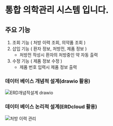 # 통합 의학관리 시스템 입니다.

## 주요 기능
  1. 조회 기능 ( 처방 이력 조회, 의약품 조회 )
  2. 삽입 기능 ( 환자 정보, 처방전, 제품 정보 )
       - 처방전 작성시 환자의 처방중인 약 자동 출력
  3. 수정 기능 ( 제품 정보 수정 )
       - 제품 번호 입력시 제품 정보 출력

### 데이터 베이스 개념적 설계(drawio 활용)
![ERD개념적설계 drawio](https://user-images.githubusercontent.com/125543841/236095382-a2efcbe9-94c7-4761-84a1-8ca896299fc0.png)

### 데이터 베이스 논리적 설계(ERDcloud 활용)

![처방 이력 관리](https://user-images.githubusercontent.com/125543841/236095598-2a85f2ac-fe3b-492e-ab85-c01a3d2616d6.png)

